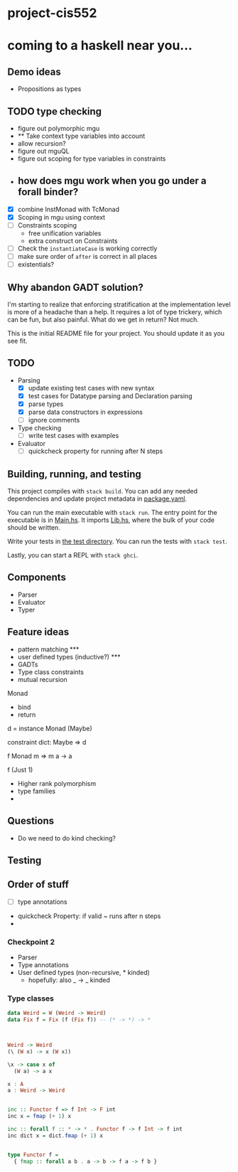 # project-cis552
# coming to a haskell near you...

## Demo ideas
- Propositions as types


## TODO type checking
- figure out polymorphic mgu
- ** Take context type variables into account
- allow recursion?
- figure out mguQL
- figure out scoping for type variables in constraints
- how does mgu work when you go under a forall binder?
  -  
- [x] combine InstMonad with TcMonad
- [x] Scoping in mgu using context
- [ ] Constraints scoping
  - free unification variables
  - extra construct on Constraints
- [ ] Check the `instantiateCase` is working correctly
- [ ] make sure order of `after` is correct in all places
- [ ] existentials?

## Why abandon GADT solution?
I'm starting to realize that enforcing stratification at the implementation level is more of a headache
than a help. It requires a lot of type trickery, which can be fun, but also painful. What do we get
in return? Not much.

This is the initial README file for your project. You should update it as you
see fit.

## TODO

- Parsing
  - [x] update existing test cases with new syntax
  - [x] test cases for Datatype parsing and Declaration parsing
  - [x] parse types
  - [x] parse data constructors in expressions
  - [ ] ignore comments
- Type checking
  - [ ] write test cases with examples
- Evaluator
  - [ ] quickcheck property for running after N steps

## Building, running, and testing

This project compiles with `stack build`. You can add any needed dependencies
and update project metadata in [package.yaml](package.yaml).

You can run the main executable with `stack run`. The entry point for the
executable is in [Main.hs](app/Main.hs). It imports [Lib.hs](src/Lib.hs),
where the bulk of your code should be written.

Write your tests in [the test directory](test/Spec.hs). You can run the tests
with `stack test`.

Lastly, you can start a REPL with `stack ghci`.

## Components

- Parser
- Evaluator
- Typer

## Feature ideas

- pattern matching \*\*\*
- user defined types (inductive?) \*\*\*
- GADTs
- Type class constraints
- mutual recursion

Monad

- bind
- return

d = instance Monad (Maybe)

constraint dict:
Maybe => d

f Monad m => m a -> a

f (Just 1)

- Higher rank polymorphism
- type families
-

## Questions

- Do we need to do kind checking?

## Testing

## Order of stuff

- [ ] type annotations
- quickcheck Property: if valid ~ runs after n steps
-

### Checkpoint 2

- Parser
- Type annotations
- User defined types (non-recursive, \* kinded)
  - hopefully: also _ -> _ kinded

### Type classes

```haskell
data Weird = W (Weird -> Weird)
data Fix f = Fix (f (Fix f)) -- (* -> *) -> *



Weird -> Weird
(\ (W x) -> x (W x))

\x -> case x of
  (W a) -> a x

x : A
a : Weird -> Weird


inc :: Functor f => f Int -> F int
inc x = fmap (+ 1) x

inc :: forall f :: * -> * . Functor f -> f Int -> f int
inc dict x = dict.fmap (+ 1) x


type Functor f =
  { fmap :: forall a b . a -> b -> f a -> f b }

```
